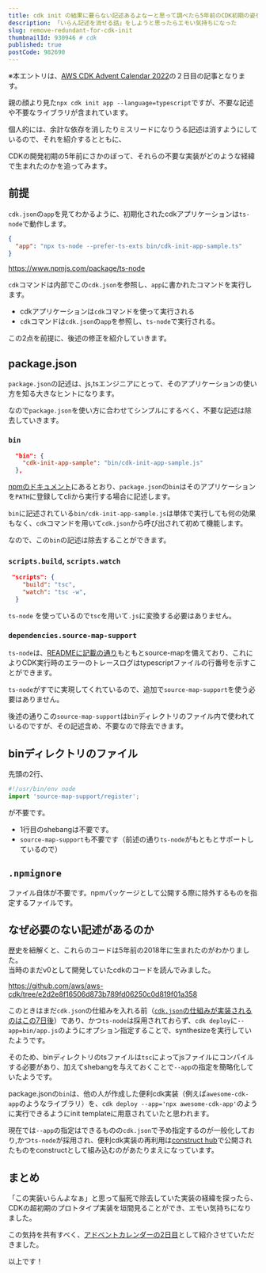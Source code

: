 ```yaml
---
title: cdk init の結果に要らない記述あるよなーと思って調べたら5年前のCDK初期の姿を垣間見た
description: 「いらん記述を消せる話」をしようと思ったらエモい気持ちになった
slug: remove-redundant-for-cdk-init
thumbnailId: 930946 # cdk
published: true
postCode: 982690
---
```


※本エントリは、[AWS CDK Advent Calendar 2022](https://qiita.com/advent-calendar/2022/cdk)の２日目の記事となります。

親の顔より見た`npx cdk init app --language=typescript`ですが、不要な記述や不要なライブラリが含まれています。

個人的には、余計な依存を消したりミスリードになりうる記述は消すようにしているので、それを紹介するとともに、

CDKの開発初期の5年前にさかのぼって、それらの不要な実装がどのような経緯で生まれたのかを追ってみます。

## 前提

`cdk.json`の`app`を見てわかるように、初期化されたcdkアプリケーションは`ts-node`で動作します。

```json
{
  "app": "npx ts-node --prefer-ts-exts bin/cdk-init-app-sample.ts"
}
```

https://www.npmjs.com/package/ts-node

`cdk`コマンドは内部でこの`cdk.json`を参照し、`app`に書かれたコマンドを実行します。

- cdkアプリケーションは`cdk`コマンドを使って実行される
- `cdk`コマンドは`cdk.json`の`app`を参照し、`ts-node`で実行される。

この2点を前提に、後述の修正を紹介していきます。

## package.json

`package.json`の記述は、js,tsエンジニアにとって、そのアプリケーションの使い方を知る大きなヒントになります。

なので`package.json`を使い方に合わせてシンプルにするべく、不要な記述は除去していきます。

### `bin`

```json
  "bin": {
    "cdk-init-app-sample": "bin/cdk-init-app-sample.js"
  },
```

[npmのドキュメント](https://docs.npmjs.com/cli/v9/configuring-npm/package-json#bin)にあるとおり、`package.json`の`bin`はそのアプリケーションを`PATH`に登録してcliから実行する場合に記述します。

`bin`に記述されている`bin/cdk-init-app-sample.js`は単体で実行しても何の効果もなく、`cdk`コマンドを用いて`cdk.json`から呼び出されて初めて機能します。

なので、この`bin`の記述は除去することができます。

### `scripts.build`, `scripts.watch`

```json
 "scripts": {
    "build": "tsc",
    "watch": "tsc -w",
  }    
```

`ts-node` を使っているので`tsc`を用いて`.js`に変換する必要はありません。

### `dependencies.source-map-support`

`ts-node`は、[READMEに記載の通り](https://www.npmjs.com/package/ts-node#:~:text=Features-,Automatic%20sourcemaps%20in%20stack%20traces,-Automatic%20tsconfig.json)もともとsource-mapを備えており、これによりCDK実行時のエラーのトレースログはtypescriptファイルの行番号を示すことができます。

`ts-node`がすでに実現してくれているので、追加で`source-map-support`を使う必要はありません。

後述の通りこの`source-map-support`は`bin`ディレクトリのファイル内で使われているのですが、その記述含め、不要なので除去できます。

## binディレクトリのファイル

先頭の2行、

```ts
#!/usr/bin/env node
import 'source-map-support/register';
```

が不要です。

- 1行目のshebangは不要です。
- `source-map-support`も不要です（前述の通り`ts-node`がもともとサポートしているので）

## `.npmignore`

ファイル自体が不要です。npmパッケージとして公開する際に除外するものを指定するファイルです。

## なぜ必要のない記述があるのか

歴史を紐解くと、これらのコードは5年前の2018年に生まれたのがわかりました。  
当時のまだv0として開発していたcdkのコードを読んでみました。

https://github.com/aws/aws-cdk/tree/e2d2e8f16506d873b789fd06250c0d819f01a358

このときはまだ`cdk.json`の仕組みを入れる前（[`cdk.json`の仕組みが実装されるのはこの7日後](https://github.com/aws/aws-cdk/commit/7ac129d742a109462a2b76ea82718bd775dcd8d2)）であり、かつ`ts-node`は採用されておらず、`cdk deploy`に`--app=bin/app.js`のようにオプション指定することで、synthesizeを実行していたようです。

そのため、binディレクトリのtsファイルは`tsc`によってjsファイルにコンパイルする必要があり、加えてshebangを与えておくことで`--app`の指定を簡略化していたようです。

package.jsonの`bin`は、他の人が作成した便利cdk実装（例えば`awesome-cdk-app`のようなライブラリ）を、`cdk deploy --app='npx awesome-cdk-app'`のように実行できるようにinit templateに用意されていたと思われます。

現在では`--app`の指定はできるものの`cdk.json`で予め指定するのが一般化しており,かつ`ts-node`が採用され、便利cdk実装の再利用は[construct hub](https://constructs.dev/)で公開されたものをconstructとして組み込むのがあたりまえになっています。

## まとめ

「この実装いらんよなぁ」と思って脳死で除去していた実装の経緯を探ったら、CDKの超初期のプロトタイプ実装を垣間見ることができ、エモい気持ちになりました。

この気持を共有すべく、[アドベントカレンダーの2日目](https://qiita.com/advent-calendar/2022/cdk)として紹介させていただきました。

以上です！
